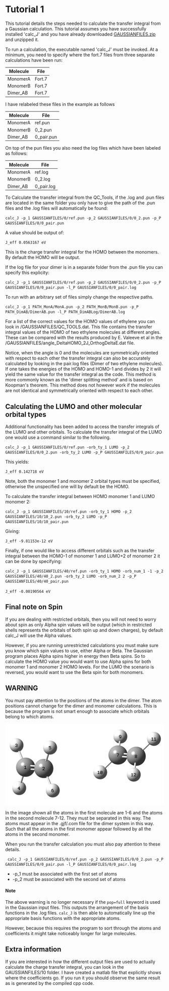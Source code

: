# Tutorial 1

This tutorial details the steps needed to calculate the transfer integral from a Gaussian calculation. This tutorial assumes you have successfully installed 'calc_J' and you have already downloaded [GAUSSIANFILES.zip](https://drive.google.com/file/d/1rCsj_jpMyE0S0cokFJDyBSA0aPNiIHNb/view?usp=sharing) and unzipped it.

To run a calculation, the executable named 'calc_J' must be invoked. At a minimum, you need to specify where the fort.7 files from three separate calculations have been run:

| Molecule | File   |
| -------- | ------ |
| MonomerA | Fort.7 |
| MonomerB | Fort.7 |
| Dimer_AB | Fort.7 |

I have relabeled these files in the example as follows

| Molecule | File       |
| -------- | ---------- |
| MonomerA | ref.pun    |
| MonomerB | 0_2.pun    |
| Dimer_AB | 0_pair.pun |

On top of the pun files you also need the log files which have been labeled as follows:

| Molecule | File       |
| -------- | ---------- |
| MonomerA | ref.log    |
| MonomerB | 0_2.log    |
| Dimer_AB | 0_pair.log |

To Calculate the transfer integral from the QC_Tools, if the .log and .pun files are located in the same folder you only have to give the path of the .pun files and the .log files will automatically be found:

    calc_J -p_1 GAUSSIANFILES/0/ref.pun -p_2 GAUSSIANFILES/0/0_2.pun -p_P GAUSSIANFILES/0/0_pair.pun 

A value should be output of:

    J_eff 0.0563167 eV

This is the charge transfer integral for the HOMO between the monomers. By default the HOMO will be output. 

If the log file for your dimer is in a separate folder from the .pun file you can specify this explicity:

    calc_J -p_1 GAUSSIANFILES/0/ref.pun -p_2 GAUSSIANFILES/0/0_2.pun -p_P GAUSSIANFILES/0/0_pair.pun -l_P GAUSSIANFILES/0/0_pair.log

To run with an arbitrary set of files simply change the respective paths.

    calc_J -p_1 PATH_MonA/MonA.pun -p_2 PATH_MonB/MonB.pun -p_P PATH_DimAB/DimerAB.pun -l_P PATH_DimABLog/DimerAB.log

For a list of the correct values for the HOMO values of ethylene you can look in /GAUSSIANFILES/QC_TOOLS.dat. This file contains the transfer integral values of the HOMO of two ethylene molecules at different angles. These can be compared with the results produced by E. Valeeve et al in the /GAUSSIANFILES/angle_DeltaHOMO_2J_OrthogDeltaE.dat file.

Notice, when the angle is 0 and the molecules are symmetrically oriented with respect to each other the transfer integral can also be accurately calculated by looking in the pair.log files (Dimer of two ethylene molecules). If one takes the energies of the HOMO and HOMO-1 and divides by 2 it will yield the same value for the transfer integral as the code. This method is more commonly known as the 'dimer splitting method' and is based on Koopman's theorem. This method does not however work if the molecules are not identical and symmetrically oriented with respect to each other. 

## Calculating the LUMO and other molecular orbital types

Additional functionality has been added to access the transfer integrals of the LUMO and other orbitals. To calculate the transfer integral of the LUMO one would use a command similar to the following. 


    calc_J -p_1 GAUSSIANFILES/0/ref.pun -orb_ty_1 LUMO -p_2 GAUSSIANFILES/0/0_2.pun -orb_ty_2 LUMO -p_P GAUSSIANFILES/0/0_pair.pun 

This yields: 

    J_eff 0.142718 eV

Note, both the monomer 1 and monomer 2 orbital types must be specified, otherwise the unspecified one will by default be the HOMO. 

To calculate the transfer integral between HOMO monomer 1 and LUMO monomer 2:

    calc_J -p_1 GAUSSIANFILES/10/ref.pun -orb_ty_1 HOMO -p_2 GAUSSIANFILES/10/10_2.pun -orb_ty_2 LUMO -p_P GAUSSIANFILES/10/10_pair.pun 

Giving:

    J_eff -9.81153e-12 eV

Finally, if one would like to access different orbitals such as the transfer integral between the HOMO-1 of monomer 1 and LUMO+2 of monomer 2 it can be done by specifying: 

    calc_J -p_1 GAUSSIANFILES/40/ref.pun -orb_ty_1 HOMO -orb_num_1 -1 -p_2 GAUSSIANFILES/40/40_2.pun -orb_ty_2 LUMO -orb_num_2 2 -p_P GAUSSIANFILES/40/40_pair.pun

    J_eff -0.00190564 eV

## Final note on Spin

If you are dealing with restricted orbitals, then you will not need to worry about spin as only Alpha spin values will be output (which in restricted shells represents the orbitals of both spin up and down charges), by default calc_J will use the Alpha values. 

However, if you are running unrestricted calculations you must make sure you know which spin values to use, either Alpha or Beta. The Gaussian program places Alpha spins higher in energy then Beta spins. So to calculate the HOMO value you would want to use Alpha spins for both monomer 1 and monomer 2 HOMO levels. For the LUMO the scenario is reversed, you would want to use the Beta spin for both monomers. 

## WARNING

You must pay attention to the positions of the atoms in the dimer. The atom positions cannot change for the dimer and monomer calculations. This is because the program is not smart enough to associate which orbitals belong to which atoms. 

![Image of dimer of two ethane molecules](https://github.com/JoshuaSBrown/QC_Tools/blob/figures/40.jpg)

In the image shown all the atoms in the first molecule are 1-6 and the atoms in the second molecule 7-12. They must be separated in this way. The atoms must appear in the .gjf/.com file for the dimer system in this way. Such that all the atoms in the first monomer appear followed by all the atoms in the second monomer. 

When you run the transfer calculation you must also pay attention to these details.

     calc_J -p_1 GAUSSIANFILES/0/ref.pun -p_2 GAUSSIANFILES/0/0_2.pun -p_P GAUSSIANFILES/0/0_pair.pun -l_P GAUSSIANFILES/0/0_pair.log

   * -p_1 must be associated with the first set of atoms
   * -p_2 must be associated with the second set of atoms

#### Note

The above warning is no longer necessary if the `pop=full` keyword is used in the Gaussian input files.  This outputs the arrangement of the basis functions in the .log files. `calc_J` is then able to automatically line up the appropriate basis functions with the appropriate atoms. 

However, because this requires the program to sort through the atoms and coefficients it might take noticeably longer for large molecules. 

## Extra information

If you are interested in how the different output files are used to actually calculate the charge transfer integral, you can look in the GAUSSIANFILES/10 folder. I have created a matlab file that explicitly shows where the coefficients go. If you run it you should observe the same result as is generated by the compiled cpp code. 
